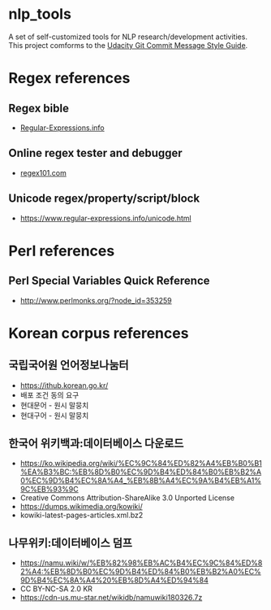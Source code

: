 # nlp_tools

A set of self-customized tools for NLP research/development activities.<br/>
This project comforms to the [Udacity Git Commit Message Style Guide](https://udacity.github.io/git-styleguide/).

# Regex references
## Regex bible
  * [Regular-Expressions.info](https://www.regular-expressions.info/)
## Online regex tester and debugger
  * [regex101.com](https://regex101.com/)

## Unicode regex/property/script/block
  * https://www.regular-expressions.info/unicode.html

# Perl references
## Perl Special Variables Quick Reference
  * http://www.perlmonks.org/?node_id=353259

# Korean corpus references
## 국립국어원 언어정보나눔터
  * https://ithub.korean.go.kr/
  * 배포 조건 동의 요구
  * 현대문어 - 원시 말뭉치
  * 현대구어 - 원시 말뭉치

## 한국어 위키백과:데이터베이스 다운로드
  * https://ko.wikipedia.org/wiki/%EC%9C%84%ED%82%A4%EB%B0%B1%EA%B3%BC:%EB%8D%B0%EC%9D%B4%ED%84%B0%EB%B2%A0%EC%9D%B4%EC%8A%A4_%EB%8B%A4%EC%9A%B4%EB%A1%9C%EB%93%9C
  * Creative Commons Attribution-ShareAlike 3.0 Unported License
  * https://dumps.wikimedia.org/kowiki/
  * kowiki-latest-pages-articles.xml.bz2

## 나무위키:데이터베이스 덤프
  * https://namu.wiki/w/%EB%82%98%EB%AC%B4%EC%9C%84%ED%82%A4:%EB%8D%B0%EC%9D%B4%ED%84%B0%EB%B2%A0%EC%9D%B4%EC%8A%A4%20%EB%8D%A4%ED%94%84
  * CC BY-NC-SA 2.0 KR
  * https://cdn-us.mu-star.net/wikidb/namuwiki180326.7z
